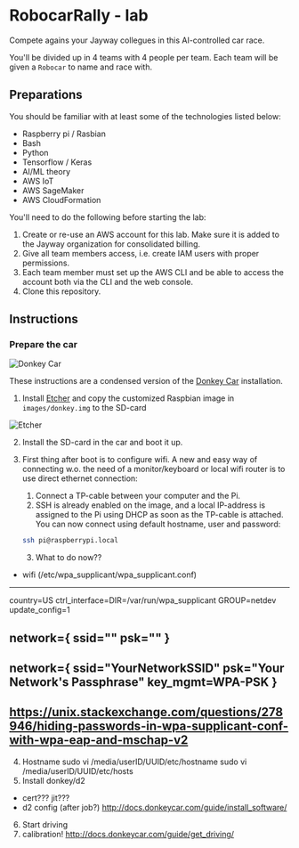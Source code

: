 # RobocarRally - lab

Compete agains your Jayway collegues in this AI-controlled car race.

You'll be divided up in 4 teams with 4 people per team. Each team will be given a `Robocar` to name and race with.

## Preparations

You should be familiar with at least some of the technologies listed below:

- Raspberry pi / Rasbian
- Bash
- Python
- Tensorflow / Keras
- AI/ML theory
- AWS IoT
- AWS SageMaker
- AWS CloudFormation

You'll need to do the following before starting the lab:

1. Create or re-use an AWS account for this lab. Make sure it is added to the Jayway organization for consolidated billing.
1. Give all team members access, i.e. create IAM users with proper permissions.
1. Each team member must set up the AWS CLI and be able to access the account both via the CLI and the web console.
1. Clone this repository.

## Instructions

### Prepare the car

![Donkey Car](http://www.donkeycar.com/uploads/7/8/1/7/7817903/donkey-car-graphic_orig.jpg)

These instructions are a condensed version of the [Donkey Car](http://docs.donkeycar.com/) installation.

1. Install [Etcher](https://etcher.io/) and copy the customized Raspbian image in `images/donkey.img` to the SD-card

![Etcher](https://etcher.io/static/screenshot.gif)

2. Install the SD-card in the car and boot it up.

3. First thing after boot is to configure wifi. A new and easy way of connecting w.o. the need of a monitor/keyboard or local wifi router is to use direct ethernet connection:

   1. Connect a TP-cable between your computer and the Pi.
   2. SSH is already enabled on the image, and a local IP-address is assigned to the Pi using DHCP as soon as the TP-cable is attached. You can now connect using default hostname, user and password:

   ```bash
   ssh pi@raspberrypi.local
   ```
   3. What to do now??

- wifi (/etc/wpa_supplicant/wpa_supplicant.conf)
----
country=US
ctrl_interface=DIR=/var/run/wpa_supplicant GROUP=netdev
update_config=1

network={
    ssid="<your network name>"
    psk="<your password>"
}
-----
network={
	ssid="YourNetworkSSID"
	psk="Your Network's Passphrase"
	key_mgmt=WPA-PSK
}
------
https://unix.stackexchange.com/questions/278946/hiding-passwords-in-wpa-supplicant-conf-with-wpa-eap-and-mschap-v2
------
4. Hostname
sudo vi /media/userID/UUID/etc/hostname
sudo vi /media/userID/UUID/etc/hosts
5. Install donkey/d2
- cert??? jit???
- d2 config (after job?)
http://docs.donkeycar.com/guide/install_software/
6. Start driving
7. calibration!
http://docs.donkeycar.com/guide/get_driving/